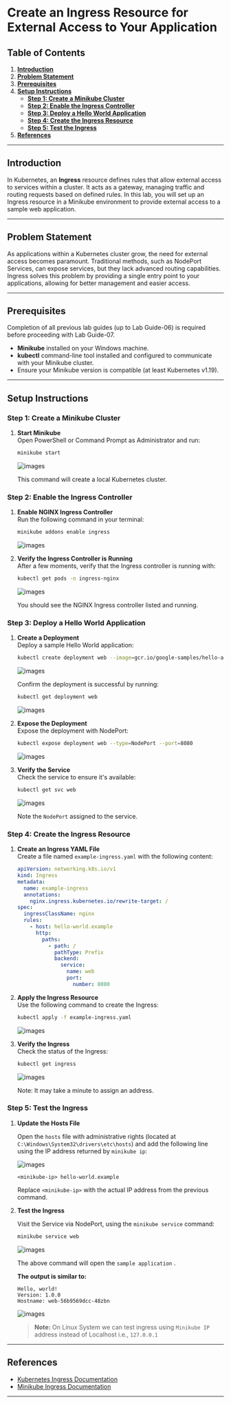 # **Create an Ingress Resource for External Access to Your Application**

## Table of Contents

1. [**Introduction**](#introduction)  
2. [**Problem Statement**](#problem-statement)  
3. [**Prerequisites**](#prerequisites)   
4. [**Setup Instructions**](#setup-instructions)  
   - [**Step 1: Create a Minikube Cluster**](#step-1-create-a-minikube-cluster)  
   - [**Step 2: Enable the Ingress Controller**](#step-2-enable-the-ingress-controller)  
   - [**Step 3: Deploy a Hello World Application**](#step-3-deploy-a-hello-world-application)  
   - [**Step 4: Create the Ingress Resource**](#step-4-create-the-ingress-resource)  
   - [**Step 5: Test the Ingress**](#step-5-test-the-ingress)  
5. [**References**](#references)  

---

## Introduction

In Kubernetes, an **Ingress** resource defines rules that allow external access to services within a cluster. It acts as a gateway, managing traffic and routing requests based on defined rules. In this lab, you will set up an Ingress resource in a Minikube environment to provide external access to a sample web application.

---

## Problem Statement

As applications within a Kubernetes cluster grow, the need for external access becomes paramount. Traditional methods, such as NodePort Services, can expose services, but they lack advanced routing capabilities. Ingress solves this problem by providing a single entry point to your applications, allowing for better management and easier access.

---

## Prerequisites
Completion of all previous lab guides (up to Lab Guide-06) is required before proceeding with Lab Guide-07.

- **Minikube** installed on your Windows machine.
- **kubectl** command-line tool installed and configured to communicate with your Minikube cluster.
- Ensure your Minikube version is compatible (at least Kubernetes v1.19).
  
---

## Setup Instructions

### Step 1: Create a Minikube Cluster

1. **Start Minikube**  
   Open PowerShell or Command Prompt as Administrator and run:

   ```bash
   minikube start
   ```

   ![images](./images/k8s-37.png)

   This command will create a local Kubernetes cluster.

### Step 2: Enable the Ingress Controller

1. **Enable NGINX Ingress Controller**  
   Run the following command in your terminal:

   ```bash
   minikube addons enable ingress
   ```

   ![images](./images/k8s-38.png)

2. **Verify the Ingress Controller is Running**  
   After a few moments, verify that the Ingress controller is running with:

   ```bash
   kubectl get pods -n ingress-nginx
   ```

   ![images](./images/k8s-40.png)

   You should see the NGINX Ingress controller listed and running.

### Step 3: Deploy a Hello World Application

1. **Create a Deployment**  
   Deploy a sample Hello World application:

   ```bash
   kubectl create deployment web --image=gcr.io/google-samples/hello-app:1.0
   ```

   ![images](./images/k8s-41.png)

   Confirm the deployment is successful by running:

   ```bash
   kubectl get deployment web
   ```

   ![images](./images/k8s-42.png)

2. **Expose the Deployment**  
   Expose the deployment with NodePort:

   ```bash
   kubectl expose deployment web --type=NodePort --port=8080
   ```

   ![images](./images/k8s-43.png)

3. **Verify the Service**  
   Check the service to ensure it's available:

   ```bash
   kubectl get svc web
   ```

   ![images](./images/k8s-44.png)

   Note the `NodePort` assigned to the service.

### Step 4: Create the Ingress Resource

1. **Create an Ingress YAML File**  
   Create a file named `example-ingress.yaml` with the following content:

   ```yaml
   apiVersion: networking.k8s.io/v1
   kind: Ingress
   metadata:
     name: example-ingress
     annotations:
       nginx.ingress.kubernetes.io/rewrite-target: /
   spec:
     ingressClassName: nginx
     rules:
       - host: hello-world.example
         http:
           paths:
             - path: /
               pathType: Prefix
               backend:
                 service:
                   name: web
                   port:
                     number: 8080
   ```

2. **Apply the Ingress Resource**  
   Use the following command to create the Ingress:

   ```bash
   kubectl apply -f example-ingress.yaml
   ```

   ![images](./images/k8s-45.png)

3. **Verify the Ingress**  
   Check the status of the Ingress:

   ```bash
   kubectl get ingress
   ```

   ![images](./images/k8s-46.png)

   Note: It may take a minute to assign an address.

### Step 5: Test the Ingress

1. **Update the Hosts File** 

   Open the `hosts` file with administrative rights (located at `C:\Windows\System32\drivers\etc\hosts`) and add the following line using the IP address returned by `minikube ip`:

   
   ![images](./images/k8s-50.png) 
   
   ```
   <minikube-ip> hello-world.example
   ``` 

   Replace `<minikube-ip>` with the actual IP address from the previous command.

2. **Test the Ingress**  

   Visit the Service via NodePort, using the `minikube service` command:

   ```bash
   minikube service web
   ```

   ![images](./images/k8s-47.png)
   
   The above command will open the `sample application` .

   **The output is similar to:**

   ```output
   Hello, world!
   Version: 1.0.0
   Hostname: web-56b9569dcc-48zbn
   ```

   ![images](./images/k8s-48.png)
   
   > **Note:** On Linux System we can test ingress using `Minikube IP` address instead of Localhost i.e., `127.0.0.1`

---

## References

- [Kubernetes Ingress Documentation](https://kubernetes.io/docs/concepts/services-networking/ingress/)
- [Minikube Ingress Documentation](https://minikube.sigs.k8s.io/docs/handbook/addons/)

---